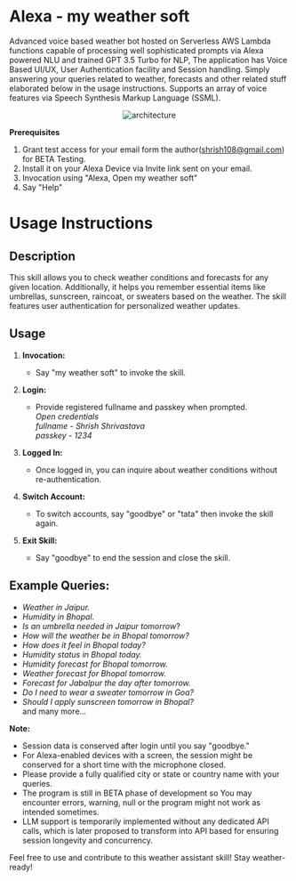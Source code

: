 # Alexa - my weather soft
Advanced voice based weather bot hosted on Serverless AWS Lambda functions capable of processing well sophisticated prompts via Alexa powered NLU and trained GPT  3.5 Turbo for NLP, The application has Voice Based UI/UX, User Authentication facility and Session handling. Simply answering your queries related to weather, forecasts and other related stuff elaborated below in the usage instructions. Supports an array of voice features via Speech Synthesis Markup Language (SSML).

<p align="center"><img src="https://res.cloudinary.com/djjbjnrgl/image/upload/v1701933352/my_weather_soft.drawio_jtcehf.svg" alt="architecture"></p>

**Prerequisites**
1. Grant test access for your email form the author(shrish108@gmail.com) for BETA Testing.
2. Install it on your Alexa Device via Invite link sent on your email.
3. Invocation using "Alexa, Open my weather soft"
4. Say "Help"

# Usage Instructions

## Description

This skill allows you to check weather conditions and forecasts for any given location. Additionally, it helps you remember essential items like umbrellas, sunscreen, raincoat, or sweaters based on the weather. The skill features user authentication for personalized weather updates.

## Usage

1. **Invocation:**
   - Say "my weather soft" to invoke the skill.

2. **Login:**
   - Provide registered fullname and passkey when prompted.<br>
_Open credentials<br>
fullname - Shrish Shrivastava<br>
passkey - 1234<br>_

3. **Logged In:**
   - Once logged in, you can inquire about weather conditions without re-authentication.

4. **Switch Account:**
   - To switch accounts, say "goodbye" or "tata" then invoke the skill again.

5. **Exit Skill:**
   - Say "goodbye" to end the session and close the skill.

## Example Queries:

- _Weather in Jaipur._
- _Humidity in Bhopal._
- _Is an umbrella needed in Jaipur tomorrow_?
- _How will the weather be in Bhopal tomorrow?_
- _How does it feel in Bhopal today?_
- _Humidity status in Bhopal today._
- _Humidity forecast for Bhopal tomorrow._
- _Weather forecast for Bhopal tomorrow._
- _Forecast for Jabalpur the day after tomorrow._
- _Do I need to wear a sweater tomorrow in Goa?_
- _Should I apply sunscreen tomorrow in Bhopal?_
  <br>and many more...

**Note:**
- Session data is conserved after login until you say "goodbye."
- For Alexa-enabled devices with a screen, the session might be conserved for a short time with the microphone closed.
- Please provide a fully qualified city or state or country name with your queries.
- The program is still in BETA phase of development so You may encounter errors, warning, null or the program might not work as intended sometimes.
- LLM support is temporarily implemented without any dedicated API calls, which is later proposed to transform into API based for ensuring session longevity and concurrency.

Feel free to use and contribute to this weather assistant skill! Stay weather-ready!



